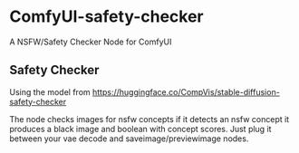 # ComfyUI-safety-checker
A NSFW/Safety Checker Node for ComfyUI

## Safety Checker
Using the model from https://huggingface.co/CompVis/stable-diffusion-safety-checker

The node checks images for nsfw concepts if it detects an nsfw concept it produces a black image and boolean with concept scores.
Just plug it between your vae decode and saveimage/previewimage nodes.
